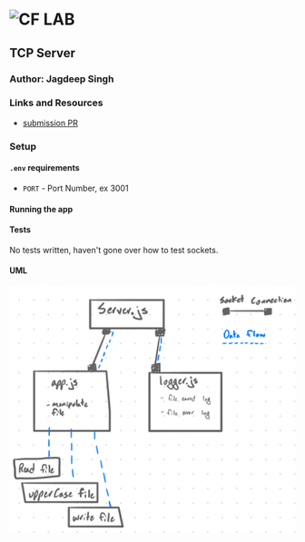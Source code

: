 ![CF](http://i.imgur.com/7v5ASc8.png) LAB
=================================================

## TCP Server

### Author: Jagdeep Singh

### Links and Resources
* [submission PR]()

### Setup
#### `.env` requirements
* `PORT` - Port Number, ex 3001

#### Running the app

  
#### Tests
No tests written, haven't gone over how to test sockets.

#### UML

![UML](assets/uml.jpeg)